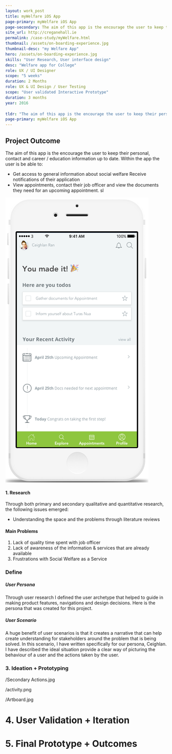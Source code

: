 ```yaml
---
layout: work_post
title: myWelfare iOS App
page-primary: myWelfare iOS App
page-secondary: The aim of this app is the encourage the user to keep their personal, contact and career / education information up to date
site_url: http://creganehall.ie
permalink: /case-study/myWelfare.html
thumbnail: /assets/on-boarding-experience.jpg
thumbnail-desc: "my Welfare App"
hero: /assets/on-boarding-experience.jpg
skills: "User Research, User interface design"
desc: "Welfare app for College"
role: UX / UI Designer
scope: "5 weeks"
duration: 2 Months
role: UX & UI Design / User Testing
scope: "User validated Interactive Prototype"
duration: 3 months
year: 2016

tldr: "The aim of this app is the encourage the user to keep their personal, contact and career / education information up to date."
page-primary: myWelfare iOS App
---
```



## Project Outcome

The aim of this app is the encourage the user to keep their personal, contact and career / education information up to date.
Within the app the user is be able to:

* Get access to general information about social welfare
Receive notifications of their application
* View appointments, contact their job officer and view the documents they need for an upcoming appointment.
sl




<img src="/assets/in-iPhone.jpg" alt="">



<img src="https://cl.ly/2n0V3N190j3h/download/myWelfare-onboard.jpg" alt="" />


#### 1. Research
Through both primary and secondary qualitative and quantitative research, the following issues emerged:

* Understanding the space and the problems through literature  reviews

#### Main Problems

1. Lack of quality time spent with job officer
2. Lack of awareness of the information & services that are already available
2. Frustrations with Social Welfare as a Service



### Define


##### User Persona
Through user research I defined the user archetype that helped to guide in making product features, navigations and design decisions. Here is the persona that was created for this project.

##### User Scenario

A huge benefit of user scenarios is that it creates a narrative that can help create understanding for stakeholders around the problem that is being solved. In this scenario, I have written specifically for our persona, Ceighlan. I have described the ideal situation provide a clear way of picturing the behaviour of a user and the actions taken by the user.

### 3. Ideation + Prototyping

/Secondary Actions.jpg

/activity.png

/Artboard.jpg

# 4. User Validation + Iteration
# 5. Final Prototype + Outcomes
